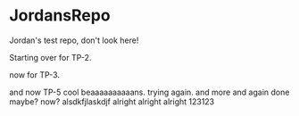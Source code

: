 # JordansRepo
Jordan's test repo, don't look here!

Starting over for TP-2.

now for TP-3.

and now TP-5
cool beaaaaaaaaaans.
trying again.
and more
and again
done maybe?
now?
alsdkfjlaskdjf
alright alright alright
123123